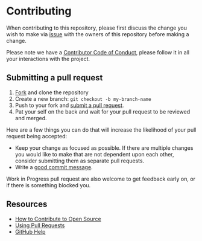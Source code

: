 # Contributing
[issues]: https://github.com/wp-content-framework/post/issues
[fork]: https://github.com/wp-content-framework/post/fork
[pr]: https://github.com/wp-content-framework/post/compare
[code-of-conduct]: CODE_OF_CONDUCT.md

When contributing to this repository, please first discuss the change you wish to make via [issue][issues] with the owners of this repository before making a change. 

Please note we have a [Contributor Code of Conduct][code-of-conduct], please follow it in all your interactions with the project.

## Submitting a pull request

1. [Fork][fork] and clone the repository
1. Create a new branch: `git checkout -b my-branch-name`
1. Push to your fork and [submit a pull request][pr].
1. Pat your self on the back and wait for your pull request to be reviewed and merged.

Here are a few things you can do that will increase the likelihood of your pull request being accepted:
- Keep your change as focused as possible. If there are multiple changes you would like to make that are not dependent upon each other, consider submitting them as separate pull requests.
- Write a [good commit message](https://github.com/erlang/otp/wiki/writing-good-commit-messages).

Work in Progress pull request are also welcome to get feedback early on, or if there is something blocked you.

## Resources

- [How to Contribute to Open Source](https://opensource.guide/how-to-contribute/)
- [Using Pull Requests](https://help.github.com/articles/about-pull-requests/)
- [GitHub Help](https://help.github.com)
